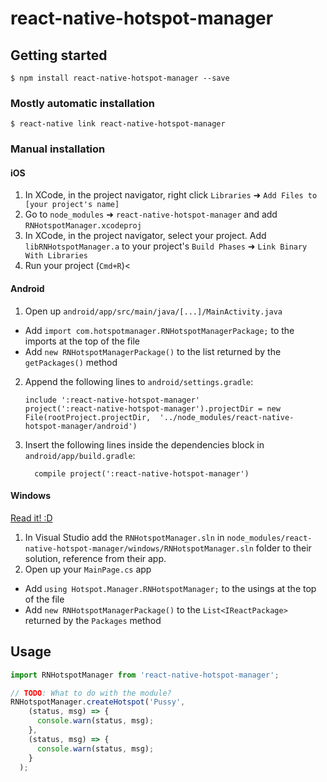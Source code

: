 
# react-native-hotspot-manager

## Getting started

`$ npm install react-native-hotspot-manager --save`

### Mostly automatic installation

`$ react-native link react-native-hotspot-manager`

### Manual installation


#### iOS

1. In XCode, in the project navigator, right click `Libraries` ➜ `Add Files to [your project's name]`
2. Go to `node_modules` ➜ `react-native-hotspot-manager` and add `RNHotspotManager.xcodeproj`
3. In XCode, in the project navigator, select your project. Add `libRNHotspotManager.a` to your project's `Build Phases` ➜ `Link Binary With Libraries`
4. Run your project (`Cmd+R`)<

#### Android

1. Open up `android/app/src/main/java/[...]/MainActivity.java`
  - Add `import com.hotspotmanager.RNHotspotManagerPackage;` to the imports at the top of the file
  - Add `new RNHotspotManagerPackage()` to the list returned by the `getPackages()` method
2. Append the following lines to `android/settings.gradle`:
  	```
  	include ':react-native-hotspot-manager'
  	project(':react-native-hotspot-manager').projectDir = new File(rootProject.projectDir, 	'../node_modules/react-native-hotspot-manager/android')
  	```
3. Insert the following lines inside the dependencies block in `android/app/build.gradle`:
  	```
      compile project(':react-native-hotspot-manager')
  	```

#### Windows
[Read it! :D](https://github.com/ReactWindows/react-native)

1. In Visual Studio add the `RNHotspotManager.sln` in `node_modules/react-native-hotspot-manager/windows/RNHotspotManager.sln` folder to their solution, reference from their app.
2. Open up your `MainPage.cs` app
  - Add `using Hotspot.Manager.RNHotspotManager;` to the usings at the top of the file
  - Add `new RNHotspotManagerPackage()` to the `List<IReactPackage>` returned by the `Packages` method


## Usage
```javascript
import RNHotspotManager from 'react-native-hotspot-manager';

// TODO: What to do with the module?
RNHotspotManager.createHotspot('Pussy',
    (status, msg) => {
      console.warn(status, msg);
    },
    (status, msg) => {
      console.warn(status, msg);
    }
  );
```
   